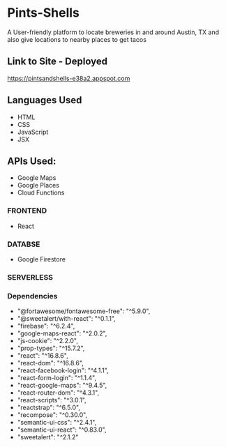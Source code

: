 # Pints-Shells
A User-friendly platform to locate breweries in and around Austin, TX and also give locations to nearby places to get tacos

## Link to Site - Deployed
https://pintsandshells-e38a2.appspot.com

## Languages Used
- HTML
- CSS
- JavaScript
- JSX

## APIs Used:
- Google Maps
- Google Places
- Cloud Functions

### FRONTEND
- React

### DATABSE
- Google Firestore

### SERVERLESS

### Dependencies
- "@fortawesome/fontawesome-free": "^5.9.0",
- "@sweetalert/with-react": "^0.1.1",
- "firebase": "^6.2.4",
- "google-maps-react": "^2.0.2",
- "js-cookie": "^2.2.0",
- "prop-types": "^15.7.2",
- "react": "^16.8.6",
- "react-dom": "^16.8.6",
- "react-facebook-login": "^4.1.1",
- "react-form-login": "^1.1.4",
- "react-google-maps": "^9.4.5",
- "react-router-dom": "^4.3.1",
- "react-scripts": "^3.0.1",
- "reactstrap": "^6.5.0",
- "recompose": "^0.30.0",
- "semantic-ui-css": "^2.4.1",
- "semantic-ui-react": "^0.83.0",
- "sweetalert": "^2.1.2"


